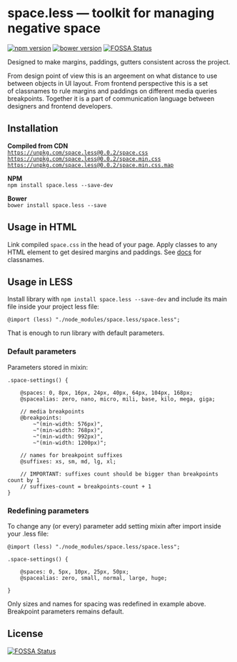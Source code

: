 # space.less — toolkit for managing negative space

[![npm version](https://badge.fury.io/js/space.less.svg)](http://badge.fury.io/js/space.less)
[![bower version](https://badge.fury.io/bo/space.less.svg)](http://badge.fury.io/bo/space.less)
[![FOSSA Status](https://app.fossa.io/api/projects/git%2Bgithub.com%2Fpaulradzkov%2Fspace.less.svg?type=shield)](https://app.fossa.io/projects/git%2Bgithub.com%2Fpaulradzkov%2Fspace.less?ref=badge_shield)

Designed to make margins, paddings, gutters consistent across the project.

From design point of view this is an argeement on what distance to use between objects in UI layout.
From frontend perspective this is a set of classnames to rule margins and paddings on different media queries breakpoints.
Together it is a part of communication language between designers and frontend developers.

## Installation

**Compiled from CDN**  
[`https://unpkg.com/space.less@0.0.2/space.css`](https://unpkg.com/space.less@0.0.2/space.css)  
[`https://unpkg.com/space.less@0.0.2/space.min.css`](https://unpkg.com/space.less@0.0.2/space.min.css)  
[`https://unpkg.com/space.less@0.0.2/space.min.css.map`](https://unpkg.com/space.less@0.0.2/space.min.css.map)

**NPM**  
`npm install space.less --save-dev`

**Bower**  
`bower install space.less --save`

## Usage in HTML

Link compiled `space.css` in the head of your page.
Apply classes to any HTML element to get desired margins and paddings.
See [docs](http://paulradzkov.github.io/space.less/) for classnames.

## Usage in LESS

Install library with `npm install space.less --save-dev` and include its main file inside your project less file:

```less
@import (less) "./node_modules/space.less/space.less";
```

That is enough to run library with default parameters.

### Default parameters

Parameters stored in mixin:

```less
.space-settings() {

    @spaces: 0, 8px, 16px, 24px, 40px, 64px, 104px, 168px;
    @spacealias: zero, nano, micro, mili, base, kilo, mega, giga;

    // media breakpoints
    @breakpoints:
        ~"(min-width: 576px)",
        ~"(min-width: 768px)",
        ~"(min-width: 992px)",
        ~"(min-width: 1200px)";

    // names for breakpoint suffixes
    @suffixes: xs, sm, md, lg, xl;

    // IMPORTANT: suffixes count should be bigger than breakpoints count by 1
    // suffixes-count = breakpoints-count + 1
}
```

### Redefining parameters

To change any (or every) parameter add setting mixin after import inside your .less file:

```less
@import (less) "./node_modules/space.less/space.less";

.space-settings() {

    @spaces: 0, 5px, 10px, 25px, 50px;
    @spacealias: zero, small, normal, large, huge;

}
```

Only sizes and names for spacing was redefined in example above. Breakpoint parameters remains default.



## License
[![FOSSA Status](https://app.fossa.io/api/projects/git%2Bgithub.com%2Fpaulradzkov%2Fspace.less.svg?type=large)](https://app.fossa.io/projects/git%2Bgithub.com%2Fpaulradzkov%2Fspace.less?ref=badge_large)
